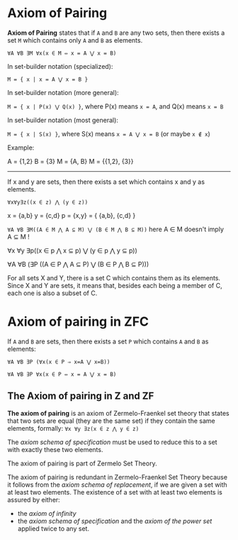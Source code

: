 # Axiom of Pairing

**Axiom of Pairing** states that if `A` and `B` are any two sets, then there exists a set `M` which contains only `A` and `B` as elements.

`∀A ∀B ∃M ∀x(x ∈ M ⇔ x = A ⋁ x = B)`

In set-builder notation (specialized):

`M = { x | x = A ⋁ x = B }`

In set-builder notation (more general):

`M = { x | P(x) ⋁ Q(x) }`, where P(x) means `x = A`, and Q(x) means `x = B`

In set-builder notation (most general):

`M = { x | S(x) }`, where S(x) means `x = A ⋁ x = B` (or maybe `x ∉ x`)




Example:

A = {1,2}
B = {3}
M = {A, B}
M = {{1,2}, {3}}


---






If x and y are sets, then there exists a set which contains x and y as elements.

`∀x∀y∃z((x ∈ z) ⋀ (y ∈ z))`

x = {a,b}
y = {c,d}
p = {x,y} = { {a,b}, {c,d} }



`∀A ∀B ∃M((A ∈ M ⋀ A ⊆ M) ⋁ (B ∈ M ⋀ B ⊆ M))` here A ∈ M doesn't imply A ⊆ M !

∀x ∀y ∃p((x ∈ p ⋀ x ⊆ p) ⋁ (y ∈ p ⋀ y ⊆ p))

∀A ∀B (∃P ((A ∈ P ⋀ A ⊆ P) ⋁ (B ∈ P ⋀ B ⊆ P)))

For all sets X and Y, there is a set C which contains them as its elements. Since X and Y are sets, it means that, besides each being a member of C, each one is also a subset of C.


# Axiom of pairing in ZFC

If `A` and `B` are sets, then there exists a set `P` which contains `A` and `B` as elements:

`∀A ∀B ∃P (∀x(x ∈ P ⇒ x=A ⋁ x=B))`

`∀A ∀B ∃P ∀x(x ∈ P ⇔ x = A ⋁ x = B)`


## The Axiom of pairing in Z and ZF

**The axiom of pairing** is an axiom of Zermelo-Fraenkel set theory that states that two sets are equal (they are the same set) if they contain the same elements, formally: `∀x ∀y ∃z(x ∈ z ⋀ y ∈ z)`



The *axiom schema of specification* must be used to reduce this to a set with exactly these two elements.

The axiom of pairing is part of Zermelo Set Theory.

The axiom of pairing is redundant in Zermelo-Fraenkel Set Theory because it follows from the *axiom schema of replacement*, if we are given a set with at least two elements. The existence of a set with at least two elements is assured by either:
- the *axiom of infinity*
- the *axiom schema of specification* and the *axiom of the power set* applied twice to any set.
